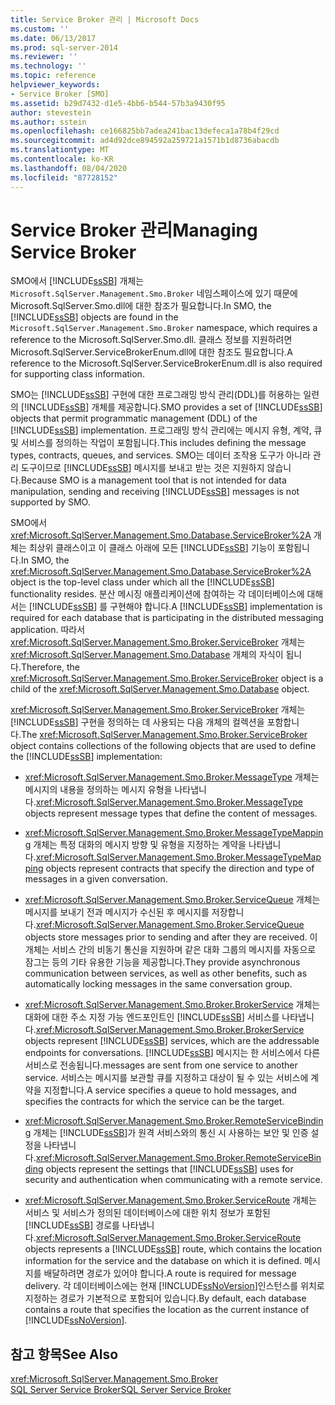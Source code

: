 ```yaml
---
title: Service Broker 관리 | Microsoft Docs
ms.custom: ''
ms.date: 06/13/2017
ms.prod: sql-server-2014
ms.reviewer: ''
ms.technology: ''
ms.topic: reference
helpviewer_keywords:
- Service Broker [SMO]
ms.assetid: b29d7432-d1e5-4bb6-b544-57b3a9430f95
author: stevestein
ms.author: sstein
ms.openlocfilehash: ce166825bb7adea241bac13defeca1a78b4f29cd
ms.sourcegitcommit: ad4d92dce894592a259721a1571b1d8736abacdb
ms.translationtype: MT
ms.contentlocale: ko-KR
ms.lasthandoff: 08/04/2020
ms.locfileid: "87728152"
---
```

# <a name="managing-service-broker"></a><span data-ttu-id="fb6a8-102">Service Broker 관리</span><span class="sxs-lookup"><span data-stu-id="fb6a8-102">Managing Service Broker</span></span>
  <span data-ttu-id="fb6a8-103">SMO에서 [!INCLUDE[ssSB](../../../includes/sssb-md.md)] 개체는 `Microsoft.SqlServer.Management.Smo.Broker` 네임스페이스에 있기 때문에 Microsoft.SqlServer.Smo.dll에 대한 참조가 필요합니다.</span><span class="sxs-lookup"><span data-stu-id="fb6a8-103">In SMO, the [!INCLUDE[ssSB](../../../includes/sssb-md.md)] objects are found in the `Microsoft.SqlServer.Management.Smo.Broker` namespace, which requires a reference to the Microsoft.SqlServer.Smo.dll.</span></span> <span data-ttu-id="fb6a8-104">클래스 정보를 지원하려면 Microsoft.SqlServer.ServiceBrokerEnum.dll에 대한 참조도 필요합니다.</span><span class="sxs-lookup"><span data-stu-id="fb6a8-104">A reference to the Microsoft.SqlServer.ServiceBrokerEnum.dll is also required for supporting class information.</span></span>  
  
 <span data-ttu-id="fb6a8-105">SMO는 [!INCLUDE[ssSB](../../../includes/sssb-md.md)] 구현에 대한 프로그래밍 방식 관리(DDL)를 허용하는 일련의 [!INCLUDE[ssSB](../../../includes/sssb-md.md)] 개체를 제공합니다.</span><span class="sxs-lookup"><span data-stu-id="fb6a8-105">SMO provides a set of [!INCLUDE[ssSB](../../../includes/sssb-md.md)] objects that permit programmatic management (DDL) of the [!INCLUDE[ssSB](../../../includes/sssb-md.md)] implementation.</span></span> <span data-ttu-id="fb6a8-106">프로그래밍 방식 관리에는 메시지 유형, 계약, 큐 및 서비스를 정의하는 작업이 포함됩니다.</span><span class="sxs-lookup"><span data-stu-id="fb6a8-106">This includes defining the message types, contracts, queues, and services.</span></span> <span data-ttu-id="fb6a8-107">SMO는 데이터 조작용 도구가 아니라 관리 도구이므로 [!INCLUDE[ssSB](../../../includes/sssb-md.md)] 메시지를 보내고 받는 것은 지원하지 않습니다.</span><span class="sxs-lookup"><span data-stu-id="fb6a8-107">Because SMO is a management tool that is not intended for data manipulation, sending and receiving [!INCLUDE[ssSB](../../../includes/sssb-md.md)] messages is not supported by SMO.</span></span>  
  
 <span data-ttu-id="fb6a8-108">SMO에서 <xref:Microsoft.SqlServer.Management.Smo.Database.ServiceBroker%2A> 개체는 최상위 클래스이고 이 클래스 아래에 모든 [!INCLUDE[ssSB](../../../includes/sssb-md.md)] 기능이 포함됩니다.</span><span class="sxs-lookup"><span data-stu-id="fb6a8-108">In SMO, the <xref:Microsoft.SqlServer.Management.Smo.Database.ServiceBroker%2A> object is the top-level class under which all the [!INCLUDE[ssSB](../../../includes/sssb-md.md)] functionality resides.</span></span> <span data-ttu-id="fb6a8-109">분산 메시징 애플리케이션에 참여하는 각 데이터베이스에 대해서는 [!INCLUDE[ssSB](../../../includes/sssb-md.md)] 를 구현해야 합니다.</span><span class="sxs-lookup"><span data-stu-id="fb6a8-109">A [!INCLUDE[ssSB](../../../includes/sssb-md.md)] implementation is required for each database that is participating in the distributed messaging application.</span></span> <span data-ttu-id="fb6a8-110">따라서 <xref:Microsoft.SqlServer.Management.Smo.Broker.ServiceBroker> 개체는 <xref:Microsoft.SqlServer.Management.Smo.Database> 개체의 자식이 됩니다.</span><span class="sxs-lookup"><span data-stu-id="fb6a8-110">Therefore, the <xref:Microsoft.SqlServer.Management.Smo.Broker.ServiceBroker> object is a child of the <xref:Microsoft.SqlServer.Management.Smo.Database> object.</span></span>  
  
 <span data-ttu-id="fb6a8-111"><xref:Microsoft.SqlServer.Management.Smo.Broker.ServiceBroker> 개체는 [!INCLUDE[ssSB](../../../includes/sssb-md.md)] 구현을 정의하는 데 사용되는 다음 개체의 컬렉션을 포함합니다.</span><span class="sxs-lookup"><span data-stu-id="fb6a8-111">The <xref:Microsoft.SqlServer.Management.Smo.Broker.ServiceBroker> object contains collections of the following objects that are used to define the [!INCLUDE[ssSB](../../../includes/sssb-md.md)] implementation:</span></span>  
  
-   <span data-ttu-id="fb6a8-112"><xref:Microsoft.SqlServer.Management.Smo.Broker.MessageType> 개체는 메시지의 내용을 정의하는 메시지 유형을 나타냅니다.</span><span class="sxs-lookup"><span data-stu-id="fb6a8-112"><xref:Microsoft.SqlServer.Management.Smo.Broker.MessageType> objects represent message types that define the content of messages.</span></span>  
  
-   <span data-ttu-id="fb6a8-113"><xref:Microsoft.SqlServer.Management.Smo.Broker.MessageTypeMapping> 개체는 특정 대화의 메시지 방향 및 유형을 지정하는 계약을 나타냅니다.</span><span class="sxs-lookup"><span data-stu-id="fb6a8-113"><xref:Microsoft.SqlServer.Management.Smo.Broker.MessageTypeMapping> objects represent contracts that specify the direction and type of messages in a given conversation.</span></span>  
  
-   <span data-ttu-id="fb6a8-114"><xref:Microsoft.SqlServer.Management.Smo.Broker.ServiceQueue> 개체는 메시지를 보내기 전과 메시지가 수신된 후 메시지를 저장합니다.</span><span class="sxs-lookup"><span data-stu-id="fb6a8-114"><xref:Microsoft.SqlServer.Management.Smo.Broker.ServiceQueue> objects store messages prior to sending and after they are received.</span></span> <span data-ttu-id="fb6a8-115">이 개체는 서비스 간의 비동기 통신을 지원하며 같은 대화 그룹의 메시지를 자동으로 잠그는 등의 기타 유용한 기능을 제공합니다.</span><span class="sxs-lookup"><span data-stu-id="fb6a8-115">They provide asynchronous communication between services, as well as other benefits, such as automatically locking messages in the same conversation group.</span></span>  
  
-   <span data-ttu-id="fb6a8-116"><xref:Microsoft.SqlServer.Management.Smo.Broker.BrokerService> 개체는 대화에 대한 주소 지정 가능 엔드포인트인 [!INCLUDE[ssSB](../../../includes/sssb-md.md)] 서비스를 나타냅니다.</span><span class="sxs-lookup"><span data-stu-id="fb6a8-116"><xref:Microsoft.SqlServer.Management.Smo.Broker.BrokerService> objects represent [!INCLUDE[ssSB](../../../includes/sssb-md.md)] services, which are the addressable endpoints for conversations.</span></span> [!INCLUDE[ssSB](../../../includes/sssb-md.md)] <span data-ttu-id="fb6a8-117">메시지는 한 서비스에서 다른 서비스로 전송됩니다.</span><span class="sxs-lookup"><span data-stu-id="fb6a8-117">messages are sent from one service to another service.</span></span> <span data-ttu-id="fb6a8-118">서비스는 메시지를 보관할 큐를 지정하고 대상이 될 수 있는 서비스에 계약을 지정합니다.</span><span class="sxs-lookup"><span data-stu-id="fb6a8-118">A service specifies a queue to hold messages, and specifies the contracts for which the service can be the target.</span></span>  
  
-   <span data-ttu-id="fb6a8-119"><xref:Microsoft.SqlServer.Management.Smo.Broker.RemoteServiceBinding> 개체는 [!INCLUDE[ssSB](../../../includes/sssb-md.md)]가 원격 서비스와의 통신 시 사용하는 보안 및 인증 설정을 나타냅니다.</span><span class="sxs-lookup"><span data-stu-id="fb6a8-119"><xref:Microsoft.SqlServer.Management.Smo.Broker.RemoteServiceBinding> objects represent the settings that [!INCLUDE[ssSB](../../../includes/sssb-md.md)] uses for security and authentication when communicating with a remote service.</span></span>  
  
-   <span data-ttu-id="fb6a8-120"><xref:Microsoft.SqlServer.Management.Smo.Broker.ServiceRoute> 개체는 서비스 및 서비스가 정의된 데이터베이스에 대한 위치 정보가 포함된 [!INCLUDE[ssSB](../../../includes/sssb-md.md)] 경로를 나타냅니다.</span><span class="sxs-lookup"><span data-stu-id="fb6a8-120"><xref:Microsoft.SqlServer.Management.Smo.Broker.ServiceRoute> objects represents a [!INCLUDE[ssSB](../../../includes/sssb-md.md)] route, which contains the location information for the service and the database on which it is defined.</span></span> <span data-ttu-id="fb6a8-121">메시지를 배달하려면 경로가 있어야 합니다.</span><span class="sxs-lookup"><span data-stu-id="fb6a8-121">A route is required for message delivery.</span></span> <span data-ttu-id="fb6a8-122">각 데이터베이스에는 현재 [!INCLUDE[ssNoVersion](../../../includes/ssnoversion-md.md)]인스턴스를 위치로 지정하는 경로가 기본적으로 포함되어 있습니다.</span><span class="sxs-lookup"><span data-stu-id="fb6a8-122">By default, each database contains a route that specifies the location as the current instance of [!INCLUDE[ssNoVersion](../../../includes/ssnoversion-md.md)].</span></span>  
  
## <a name="see-also"></a><span data-ttu-id="fb6a8-123">참고 항목</span><span class="sxs-lookup"><span data-stu-id="fb6a8-123">See Also</span></span>  
 <xref:Microsoft.SqlServer.Management.Smo.Broker>   
 [<span data-ttu-id="fb6a8-124">SQL Server Service Broker</span><span class="sxs-lookup"><span data-stu-id="fb6a8-124">SQL Server Service Broker</span></span>](../../../database-engine/configure-windows/sql-server-service-broker.md)  
  
  
